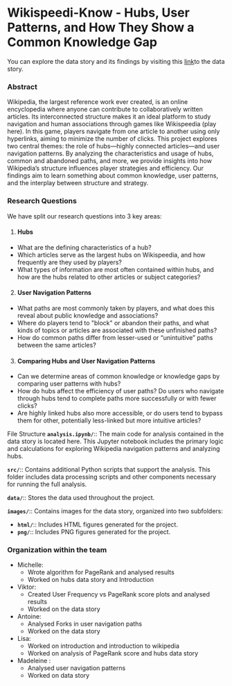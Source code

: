 # Wikispeedi-Know - Hubs, User Patterns, and How They Show a Common Knowledge Gap
You can explore the data story and its findings by visiting this [link]((https://madhueb.github.io/website/))to the data story. 

### Abstract
Wikipedia, the largest reference work ever created, is an online encyclopedia where anyone can contribute to collaboratively written articles. Its interconnected structure makes it an ideal platform to study navigation and human associations through games like Wikispeedia (play here). In this game, players navigate from one article to another using only hyperlinks, aiming to minimize the number of clicks. This project explores two central themes: the role of hubs—highly connected articles—and user navigation patterns. By analyzing the characteristics and usage of hubs, common and abandoned paths, and more, we provide insights into how Wikipedia’s structure influences player strategies and efficiency. Our findings aim to learn something about common knowledge, user patterns, and the interplay between structure and strategy.

### Research Questions <br>
We have split our research questions into 3 key areas: <br>
1. #### Hubs <br>
* What are the defining characteristics of a hub?
* Which articles serve as the largest hubs on Wikispeedia, and how frequently are they used by players?
* What types of information are most often contained within hubs, and how are the hubs related to other articles or subject categories?

2. #### User Navigation Patterns <br>
* What paths are most commonly taken by players, and what does this reveal about public knowledge and associations?
* Where do players tend to "block" or abandon their paths, and what kinds of topics or articles are associated with these unfinished paths?
* How do common paths differ from lesser-used or “unintuitive” paths between the same articles?

3. #### Comparing Hubs and User Navigation Patterns
* Can we determine areas of common knowledge or knowledge gaps by comparing user patterns with hubs?
* How do hubs affect the efficiency of user paths? Do users who navigate through hubs tend to complete paths more successfully or with fewer clicks?
* Are highly linked hubs also more accessible, or do users tend to bypass them for other, potentially less-linked but more intuitive articles?

File Structure
**`analysis.ipynb/`**:: The main code for analysis contained in the data story is located here. This Jupyter notebook includes the primary logic and calculations for exploring Wikipedia navigation patterns and analyzing hubs.

**`src/`**:: Contains additional Python scripts that support the analysis. This folder includes data processing scripts and other components necessary for running the full analysis.

**`data/`**:: Stores the data used throughout the project.

**`images/`**:: Contains images for the data story, organized into two subfolders:
- **`html/`**:: Includes HTML figures generated for the project.
- **`png/`**:: Includes PNG figures generated for the project.

### Organization within the team 
* Michelle:
  * Wrote algorithm for PageRank and analysed results
  * Worked on hubs data story and Introduction
* Viktor: 
  * Created User Frequency vs PageRank score plots and analysed results
  * Worked on the data story 
* Antoine: 
  * Analysed Forks in user navigation paths
  * Worked on the data story
* Lisa: 
  * Worked on introduction and introduction to wikipedia
  * Worked on analysis of PageRank score and hubs data story 
* Madeleine : 
  * Analysed user navigation patterns 
  * Worked on data story
